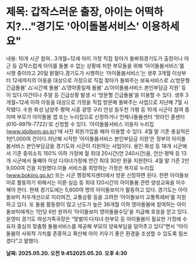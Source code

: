 # **제목: 갑작스러운 출장, 아이는 어떡하지?..."경기도 '아이돌봄서비스' 이용하세요"**

  내용: 10개 시군 참여...3개월~12세 아이 가정 직접 찾아가 돌봐줘경기도가 출장이나 야근 등 갑작스럽게 아이를 돌볼 수 없는 상황에 처한 부모들을 위해  ‘아이돌봄서비스’를 시행 중이라고 20일 밝혔다.경기도가  시행하는 ‘아이돌봄서비스’는 생후 3개월 이상부터 12세까지의 아동을 대상으로 가정으로 직접 찾아가 돌봐주는 보육서비스로 △‘방문형 긴급돌봄’ △‘시간제 돌봄’ △‘영아종일제 돌봄’ △‘아이돌봄서비스 본인부담금 지원’ 등이 있다.야간이나 주말 등 긴급상황 발생 시 ‘방문형 긴급돌봄’을 이용할 수 있다. 생후 3개월~12세 이하 아동을 대상으로 가정을 직접 방문해 돌봐주는  사업으로 지난해 7월 시작됐다. 수원 화성 남양주 평택 시흥 광명 구리 안성 동두천 가평 등 10개 시군이 참여 중이며 부모가  아이돌봄 앱 또는 누리집으로 신청하거나 언제나돌봄센터 ‘핫라인 콜센터(010-9979-7722)’로 신청할 수 있다. ‘아이돌봄서비스 이용자 누리집(www.idolbom.go.kr)’에 사전 회원가입을 해야 이용할 수 있다. 4월 말 기준 총실적은 1만1,000여 건이다.지난해 시작한 ‘아이돌봄서비스 본인부담금 지원’은 정부의 아이돌봄서비스 본인부담금을 경기도와 시군이 지원하는 사업이다. 용인·화성 등 18개 시군에서 기준 중위소득 150% 이하 가정에 월 최대 20시간(연 240시간)을, 안산·평택 등 13개 시군에서 둘째아 이상 다자녀가정에 연간 최대 30만 원을 지원한다. 4월 말 기준 2만9,000여 건을 지원했다.이들 서비스를 희망하는 가정은 복지로 누리집(www.bokjiro.go.kr) 또는 시군 행정복지센터에서 방문 신청하면 된다. 한편 아이돌보미로 활동하기 위해서는 이론·실습 등 최대 120시간의 아이돌봄 관련 양성교육을 이수해야 한다. 현재 경기도에는 5,600여 명의 아이돌보미가 활동하고 있다. 경기도는 아이돌보미 처우개선으로 지리여건, 교통상황 등을 고려한 ‘아이돌보미 교통특례비’를 지원하고 있다.  또 돌봄 활동량이 많고 난도가 높은 36개월 이하 영아돌봄에 참여하는 아이돌보미에게는 1인당 6만 원까지 ‘아이돌보미 영아돌봄수당’을 지급해 호응을 얻고 있다.윤영미 경기도 여성가족국장은 “맞벌이·다자녀·한부모 등 아이돌봄이 필요한 가정에 수요자 중심의 맞춤형 돌봄서비스를 제공해 부모의 양육부담을 덜어주고 있다”면서 “아이돌봄의 사회적 가치를 존중하고 확산해  아이 키우기 좋은 환경을 조성할 수 있도록 힘쓰겠다”고 말했다.

  **날짜: 2025.05.20. 오전 9:452025.05.20. 오후 4:30**